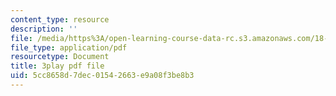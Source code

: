 ```yaml
---
content_type: resource
description: ''
file: /media/https%3A/open-learning-course-data-rc.s3.amazonaws.com/18-01sc-single-variable-calculus-fall-2010/5cc8658d7dec01542663e9a08f3be8b3_7vVBtiVXIw.pdf
file_type: application/pdf
resourcetype: Document
title: 3play pdf file
uid: 5cc8658d-7dec-0154-2663-e9a08f3be8b3
---
```

